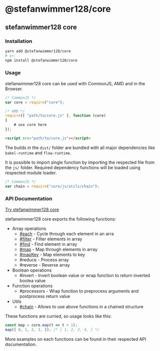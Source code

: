 # @stefanwimmer128/core

## stefanwimmer128 core

### Installation

``` bash
yarn add @stefanwimmer128/core
# or:
npm install @stefanwimmer128/core
```

### Usage

stefanwimmer128 core can be used with CommonJS, AMD and in the Browser.

``` javascript
/* CommonJS */
var core = require("core");
```

``` javascript
/* AMD */
require([ "path/to/core.js" ], function (core)
{
    # use core here
});
```

``` html
<script src="path/to/core.js"></script>
```

The builds in the `dist/` folder are bundled with all major dependencies like `babel-runtime` and `flow-runtime`.

It is possible to import single function by importing the respected file from the `js/` folder. Required dependency functions will be loaded using respected module loader.

``` javascript
/* CommonJS */
var chain = require("core/js/utils/chain");
```

### API Documentation

[Try stefanwimmer128 core](https://npm.runkit.com/@stefanwimmer128/core)

stefanwimmer128 core exports the following functions:

- Array operations
  - [#each](docs/array/each.md) - Cycle through each element in an arra
  - [#filter](docs/array/filter.md) - Filter elements in array
  - [#find](docs/array/find.md) - Find element in array
  - [#map](docs/array/map.md) - Map through elements in array
  - [#mapKey](docs/array/mapKey.md) - Map elements to key
  - #reduce - Process array
  - #reverse - Reverse array
- Boolean operations
  - #invert - Invert boolean value or wrap function to return inverted boolea value
- Function operations
  - #processors - Wrap function to preprocess arguments and postprocess return value
- Utils
  - [#chain](docs/utils/chain.md) - Allows to use above functions in a chained structure

These functions are curried, so usage looks like this:

``` javascript
const map = core.map(t => t + 1);
map([ 0, 1, 2, 3, ]); /* [ 1, 2, 3, 4, ] */
```

More examples on each functions can be found in their respected API documentation.
